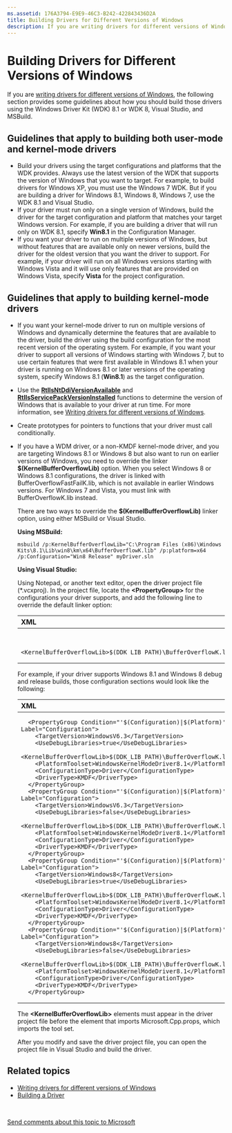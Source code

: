 ```yaml
---
ms.assetid: 176A3794-E9E9-46C3-B242-422843436D2A
title: Building Drivers for Different Versions of Windows
description: If you are writing drivers for different versions of Windows, the following section provides some guidelines about how you should build those drivers using the Windows Driver Kit \(WDK\) 8.1 or WDK 8, Visual Studio, and MSBuild.
---
```


# Building Drivers for Different Versions of Windows

If you are [writing drivers for different versions of Windows](https://msdn.microsoft.com/en-us/Library/Windows/Hardware/Ff554887), the following section provides some guidelines about how you should build those drivers using the Windows Driver Kit (WDK) 8.1 or WDK 8, Visual Studio, and MSBuild.

<span id="Guidelines_that_apply_to_building_both_user-mode_and_kernel-mode_drivers"></span><span id="guidelines_that_apply_to_building_both_user-mode_and_kernel-mode_drivers"></span><span id="GUIDELINES_THAT_APPLY_TO_BUILDING_BOTH_USER-MODE_AND_KERNEL-MODE_DRIVERS"></span>Guidelines that apply to building both user-mode and kernel-mode drivers
---------------------------------------------------------------------------------------------------------------------------------------------------------------------------------------------------------------------------------------------------------------------------------------------------------------------------------------------------------

-   Build your drivers using the target configurations and platforms that the WDK provides. Always use the latest version of the WDK that supports the version of Windows that you want to target. For example, to build drivers for Windows XP, you must use the Windows 7 WDK. But if you are building a driver for Windows 8.1, Windows 8, Windows 7, use the WDK 8.1 and Visual Studio.
-   If your driver must run only on a single version of Windows, build the driver for the target configuration and platform that matches your target Windows version. For example, if you are building a driver that will run only on WDK 8.1, specify **Win8.1** in the Configuration Manager.
-   If you want your driver to run on multiple versions of Windows, but without features that are available only on newer versions, build the driver for the oldest version that you want the driver to support. For example, if your driver will run on all Windows versions starting with Windows Vista and it will use only features that are provided on Windows Vista, specify **Vista** for the project configuration.

<span id="Guidelines_that_apply_to_building_kernel-mode_drivers"></span><span id="guidelines_that_apply_to_building_kernel-mode_drivers"></span><span id="GUIDELINES_THAT_APPLY_TO_BUILDING_KERNEL-MODE_DRIVERS"></span>Guidelines that apply to building kernel-mode drivers
-----------------------------------------------------------------------------------------------------------------------------------------------------------------------------------------------------------------------------------------------------------------------------

-   If you want your kernel-mode driver to run on multiple versions of Windows and dynamically determine the features that are available to the driver, build the driver using the build configuration for the most recent version of the operating system. For example, if you want your driver to support all versions of Windows starting with Windows 7, but to use certain features that were first available in Windows 8.1 when your driver is running on Windows 8.1 or later versions of the operating system, specify Windows 8.1 (**Win8.1**) as the target configuration.

-   Use the [**RtlIsNtDdiVersionAvailable**](https://msdn.microsoft.com/en-us/Library/Windows/Hardware/Ff561954) and [**RtlIsServicePackVersionInstalled**](https://msdn.microsoft.com/en-us/Library/Windows/Hardware/Ff561956) functions to determine the version of Windows that is available to your driver at run time. For more information, see [Writing drivers for different versions of Windows](https://msdn.microsoft.com/en-us/Library/Windows/Hardware/Ff554887).
-   Create prototypes for pointers to functions that your driver must call conditionally.
-   If you have a WDM driver, or a non-KMDF kernel-mode driver, and you are targeting Windows 8.1 or Windows 8 but also want to run on earlier versions of Windows, you need to override the linker **$(KernelBufferOverflowLib)** option. When you select Windows 8 or Windows 8.1 configurations, the driver is linked with BufferOverflowFastFailK.lib, which is not available in earlier Windows versions. For Windows 7 and Vista, you must link with BufferOverflowK.lib instead.

    There are two ways to override the **$(KernelBufferOverflowLib)** linker option, using either MSBuild or Visual Studio.

    **Using MSBuild:**

    ``` syntax
    msbuild /p:KernelBufferOverflowLib="C:\Program Files (x86)\Windows Kits\8.1\Lib\win8\km\x64\BufferOverflowK.lib" /p:platform=x64 /p:Configuration="Win8 Release" myDriver.sln
    ```

    **Using Visual Studio:**

    Using Notepad, or another text editor, open the driver project file (\*.vcxproj). In the project file, locate the **&lt;PropertyGroup&gt;** for the configurations your driver supports, and add the following line to override the default linker option:

    <span codelanguage="XML"></span>
    <table>
    <colgroup>
    <col width="100%" />
    </colgroup>
    <thead>
    <tr class="header">
    <th align="left">XML</th>
    </tr>
    </thead>
    <tbody>
    <tr class="odd">
    <td align="left"><pre><code> 
       &lt;KernelBufferOverflowLib&gt;$(DDK_LIB_PATH)\BufferOverflowK.lib&lt;/KernelBufferOverflowLib&gt;
    </code></pre></td>
    </tr>
    </tbody>
    </table>

    For example, if your driver supports Windows 8.1 and Windows 8 debug and release builds, those configuration sections would look like the following:

    <span codelanguage="XML"></span>
    <table>
    <colgroup>
    <col width="100%" />
    </colgroup>
    <thead>
    <tr class="header">
    <th align="left">XML</th>
    </tr>
    </thead>
    <tbody>
    <tr class="odd">
    <td align="left"><pre><code>  &lt;PropertyGroup Condition=&quot;&#39;$(Configuration)|$(Platform)&#39;==&#39;Win8.1 Debug|Win32&#39;&quot; Label=&quot;Configuration&quot;&gt;
        &lt;TargetVersion&gt;WindowsV6.3&lt;/TargetVersion&gt;
        &lt;UseDebugLibraries&gt;true&lt;/UseDebugLibraries&gt;
        &lt;KernelBufferOverflowLib&gt;$(DDK_LIB_PATH)\BufferOverflowK.lib&lt;/KernelBufferOverflowLib&gt;
        &lt;PlatformToolset&gt;WindowsKernelModeDriver8.1&lt;/PlatformToolset&gt;
        &lt;ConfigurationType&gt;Driver&lt;/ConfigurationType&gt;
        &lt;DriverType&gt;KMDF&lt;/DriverType&gt;
      &lt;/PropertyGroup&gt;
      &lt;PropertyGroup Condition=&quot;&#39;$(Configuration)|$(Platform)&#39;==&#39;Win8.1 Release|Win32&#39;&quot; Label=&quot;Configuration&quot;&gt;
        &lt;TargetVersion&gt;WindowsV6.3&lt;/TargetVersion&gt;
        &lt;UseDebugLibraries&gt;false&lt;/UseDebugLibraries&gt;
        &lt;KernelBufferOverflowLib&gt;$(DDK_LIB_PATH)\BufferOverflowK.lib&lt;/KernelBufferOverflowLib&gt;
        &lt;PlatformToolset&gt;WindowsKernelModeDriver8.1&lt;/PlatformToolset&gt;
        &lt;ConfigurationType&gt;Driver&lt;/ConfigurationType&gt;
        &lt;DriverType&gt;KMDF&lt;/DriverType&gt;
      &lt;/PropertyGroup&gt;
      &lt;PropertyGroup Condition=&quot;&#39;$(Configuration)|$(Platform)&#39;==&#39;Win8 Debug|Win32&#39;&quot; Label=&quot;Configuration&quot;&gt;
        &lt;TargetVersion&gt;Windows8&lt;/TargetVersion&gt;
        &lt;UseDebugLibraries&gt;true&lt;/UseDebugLibraries&gt;
        &lt;KernelBufferOverflowLib&gt;$(DDK_LIB_PATH)\BufferOverflowK.lib&lt;/KernelBufferOverflowLib&gt;
        &lt;PlatformToolset&gt;WindowsKernelModeDriver8.1&lt;/PlatformToolset&gt;
        &lt;ConfigurationType&gt;Driver&lt;/ConfigurationType&gt;
        &lt;DriverType&gt;KMDF&lt;/DriverType&gt;
      &lt;/PropertyGroup&gt;
      &lt;PropertyGroup Condition=&quot;&#39;$(Configuration)|$(Platform)&#39;==&#39;Win8 Release|Win32&#39;&quot; Label=&quot;Configuration&quot;&gt;
        &lt;TargetVersion&gt;Windows8&lt;/TargetVersion&gt;
        &lt;UseDebugLibraries&gt;false&lt;/UseDebugLibraries&gt;
        &lt;KernelBufferOverflowLib&gt;$(DDK_LIB_PATH)\BufferOverflowK.lib&lt;/KernelBufferOverflowLib&gt;
        &lt;PlatformToolset&gt;WindowsKernelModeDriver8.1&lt;/PlatformToolset&gt;
        &lt;ConfigurationType&gt;Driver&lt;/ConfigurationType&gt;
        &lt;DriverType&gt;KMDF&lt;/DriverType&gt;
      &lt;/PropertyGroup&gt;</code></pre></td>
    </tr>
    </tbody>
    </table>

    The **&lt;KernelBufferOverflowLib&gt;** elements must appear in the driver project file before the element that imports Microsoft.Cpp.props, which imports the tool set.

    After you modify and save the driver project file, you can open the project file in Visual Studio and build the driver.

<span id="how_to_customize_target_configuration"></span><span id="HOW_TO_CUSTOMIZE_TARGET_CONFIGURATION"></span>
----------------------------------------------------------------------------------------------------------------

<span id="related_topics"></span>Related topics
-----------------------------------------------

* [Writing drivers for different versions of Windows](https://msdn.microsoft.com/en-us/Library/Windows/Hardware/Ff554887)
* [Building a Driver](building_a_driver.md)
 

 

[Send comments about this topic to Microsoft](mailto:wsddocfb@microsoft.com?subject=Documentation%20feedback%20[VsDriver\vsdriver]:%20Building%20Drivers%20for%20Different%20Versions%20of%20Windows%20%20RELEASE:%20%289/30/2015%29&body=%0A%0APRIVACY%20STATEMENT%0A%0AWe%20use%20your%20feedback%20to%20improve%20the%20documentation.%20We%20don't%20use%20your%20email%20address%20for%20any%20other%20purpose,%20and%20we'll%20remove%20your%20email%20address%20from%20our%20system%20after%20the%20issue%20that%20you're%20reporting%20is%20fixed.%20While%20we're%20working%20to%20fix%20this%20issue,%20we%20might%20send%20you%20an%20email%20message%20to%20ask%20for%20more%20info.%20Later,%20we%20might%20also%20send%20you%20an%20email%20message%20to%20let%20you%20know%20that%20we've%20addressed%20your%20feedback.%0A%0AFor%20more%20info%20about%20Microsoft's%20privacy%20policy,%20see%20http://privacy.microsoft.com/en-us/default. "Send comments about this topic to Microsoft")



